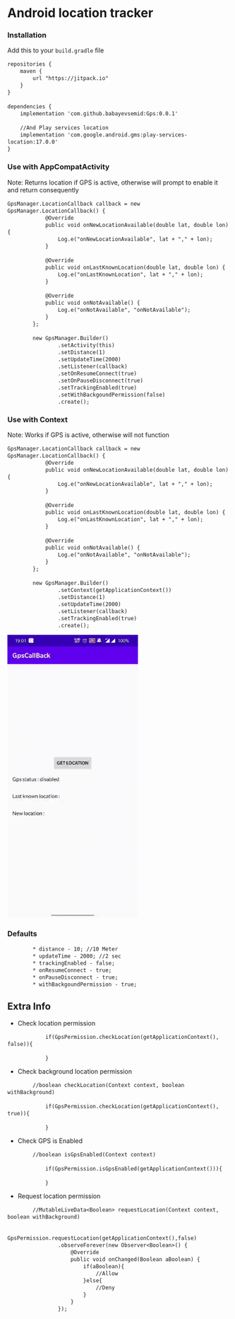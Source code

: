 # Android location tracker

### Installation

Add this to your ```build.gradle``` file

```
repositories {
    maven {
        url "https://jitpack.io"
    }
}

dependencies {
    implementation 'com.github.babayevsemid:Gps:0.0.1'
    
    //And Play services location
    implementation 'com.google.android.gms:play-services-location:17.0.0'
}
```

### Use with AppCompatActivity

Note: Returns location if GPS is active, otherwise will prompt to enable it and return consequently

```
GpsManager.LocationCallback callback = new GpsManager.LocationCallback() {
            @Override
            public void onNewLocationAvailable(double lat, double lon) {
                Log.e("onNewLocationAvailable", lat + "," + lon);
            }

            @Override
            public void onLastKnownLocation(double lat, double lon) {
                Log.e("onLastKnownLocation", lat + "," + lon);
            }

            @Override
            public void onNotAvailable() {
                Log.e("onNotAvailable", "onNotAvailable");
            }
        };

        new GpsManager.Builder()
                .setActivity(this)
                .setDistance(1)
                .setUpdateTime(2000)
                .setListener(callback)
                .setOnResumeConnect(true)
                .setOnPauseDisconnect(true)
                .setTrackingEnabled(true)
                .setWithBackgoundPermission(false)
                .create();
```

### Use with Context

Note: Works if GPS is active, otherwise will not function

```
GpsManager.LocationCallback callback = new GpsManager.LocationCallback() {
            @Override
            public void onNewLocationAvailable(double lat, double lon) {
                Log.e("onNewLocationAvailable", lat + "," + lon);
            }

            @Override
            public void onLastKnownLocation(double lat, double lon) {
                Log.e("onLastKnownLocation", lat + "," + lon);
            }

            @Override
            public void onNotAvailable() {
                Log.e("onNotAvailable", "onNotAvailable");
            }
        };

        new GpsManager.Builder()
                .setContext(getApplicationContext())
                .setDistance(1)
                .setUpdateTime(2000) 
                .setListener(callback) 
                .setTrackingEnabled(true)
                .create();
```

![alt text](screenshots/all_time.gif?raw=true)

### Defaults
```
        * distance - 10; //10 Meter
        * updateTime - 2000; //2 sec
        * trackingEnabled - false;
        * onResumeConnect - true;
        * onPauseDisconnect - true;
        * withBackgoundPermission - true;
```
 
 
## Extra Info

* Check location permission
```
            if(GpsPermission.checkLocation(getApplicationContext(), false)){
            
            }
```
            
* Check background location permission
```
        //boolean checkLocation(Context context, boolean withBackground)

            if(GpsPermission.checkLocation(getApplicationContext(), true)){
            
            }
```
            
* Check GPS is Enabled
```
        //boolean isGpsEnabled(Context context)
            
            if(GpsPermission.isGpsEnabled(getApplicationContext())){
            
            }
```
    
* Request location permission
``` 
        //MutableLiveData<Boolean> requestLocation(Context context, boolean withBackground)

             GpsPermission.requestLocation(getApplicationContext(),false)
                .observeForever(new Observer<Boolean>() {
                    @Override
                    public void onChanged(Boolean aBoolean) {
                        if(aBoolean){
                            //Allow
                        }else{
                            //Deny
                        }
                    }
                });
```
